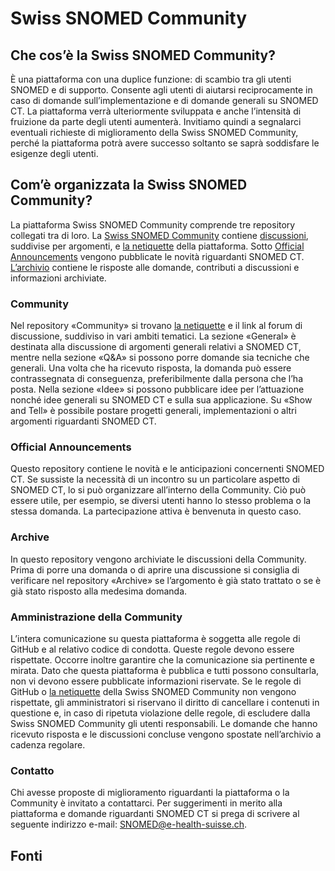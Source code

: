 # Swiss SNOMED Community
## Che cos’è la Swiss SNOMED Community?
È una piattaforma con una duplice funzione: di scambio tra gli utenti SNOMED e di supporto. Consente agli utenti di aiutarsi reciprocamente in caso di domande sull’implementazione e di domande generali su SNOMED CT. La piattaforma verrà ulteriormente sviluppata e anche l’intensità di fruizione da parte degli utenti aumenterà. Invitiamo quindi a segnalarci eventuali richieste di miglioramento della Swiss SNOMED Community, perché la piattaforma potrà avere successo soltanto se saprà soddisfare le esigenze degli utenti.

## Com’è organizzata la Swiss SNOMED Community?
La piattaforma Swiss SNOMED Community comprende tre repository collegati tra di loro. La [Swiss SNOMED Community](https://github.com/ehealthsuisse/Community/blob/main/README.md) contiene [discussioni](https://github.com/ehealthsuisse/Community/discussions), suddivise per argomenti, e [la netiquette](https://github.com/ehealthsuisse/Swiss-SNOMED-Community/blob/main/Nettiquette-italian) della piattaforma. Sotto [Official Announcements](https://github.com/ehealthsuisse/Announcements/discussions) vengono pubblicate le novità riguardanti SNOMED CT. [L’archivio](https://github.com/ehealthsuisse/Archiv/discussions)
 contiene le risposte alle domande, contributi a discussioni e informazioni archiviate.

### Community
Nel repository «Community» si trovano [la netiquette](https://github.com/ehealthsuisse/Community-Snomed/blob/main/README.md#netiquette) e il link al forum di discussione, suddiviso in vari ambiti tematici. La sezione «General» è destinata alla discussione di argomenti generali relativi a SNOMED CT, mentre nella sezione «Q&A» si possono porre domande sia tecniche che generali. Una volta che ha ricevuto risposta, la domanda può essere contrassegnata di conseguenza, preferibilmente dalla persona che l’ha posta. Nella sezione «Idee» si possono pubblicare idee per l’attuazione nonché idee generali su SNOMED CT e sulla sua applicazione. Su «Show and Tell» è possibile postare progetti generali, implementazioni o altri argomenti riguardanti SNOMED CT.

### Official Announcements
Questo repository contiene le novità e le anticipazioni concernenti SNOMED CT. Se sussiste la necessità di un incontro su un particolare aspetto di SNOMED CT, lo si può organizzare all’interno della Community. Ciò può essere utile, per esempio, se diversi utenti hanno lo stesso problema o la stessa domanda. La partecipazione attiva è benvenuta in questo caso.

### Archive
In questo repository vengono archiviate le discussioni della Community. Prima di porre una domanda o di aprire una discussione si consiglia di verificare nel repository «Archive» se l’argomento è già stato trattato o se è già stato risposto alla medesima domanda.

### Amministrazione della Community
L’intera comunicazione su questa piattaforma è soggetta alle regole di GitHub e al relativo codice di condotta. Queste regole devono essere rispettate. Occorre inoltre garantire che la comunicazione sia pertinente e mirata. Dato che questa piattaforma è pubblica e tutti possono consultarla, non vi devono essere pubblicate informazioni riservate. Se le regole di GitHub o [la netiquette](https://github.com/ehealthsuisse/Community-Snomed/blob/main/README.md#netiquette) della Swiss SNOMED Community non vengono rispettate, gli amministratori si riservano il diritto di cancellare i contenuti in questione e, in caso di ripetuta violazione delle regole, di escludere dalla Swiss SNOMED Community gli utenti responsabili.
Le domande che hanno ricevuto risposta e le discussioni concluse vengono spostate nell’archivio a cadenza regolare.

### Contatto
Chi avesse proposte di miglioramento riguardanti la piattaforma o la Community è invitato a contattarci. Per suggerimenti in merito alla piattaforma e domande riguardanti SNOMED CT si prega di scrivere al seguente indirizzo e-mail: SNOMED@e-health-suisse.ch.


## Fonti
